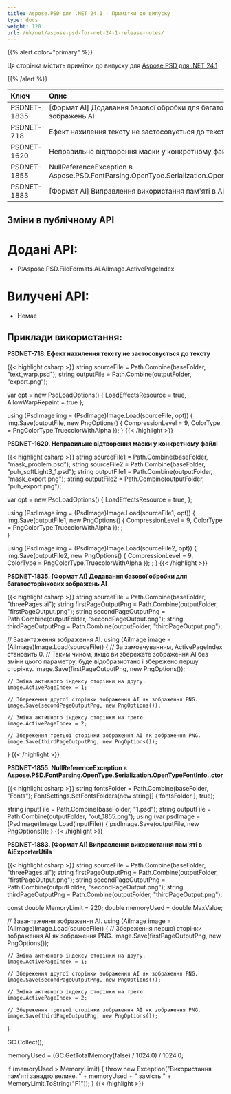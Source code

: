 ```yaml
---
title: Aspose.PSD для .NET 24.1 - Примітки до випуску
type: docs
weight: 120
url: /uk/net/aspose-psd-for-net-24-1-release-notes/
---
```


{{% alert color="primary" %}}

Ця сторінка містить примітки до випуску для [Aspose.PSD для .NET 24.1](https://www.nuget.org/packages/Aspose.PSD/)

{{% /alert %}}

| **Ключ**    | **Опис**                                                                                         | **Категорія** |
|:------------|:--------------------------------------------------------------------------------------------------|:------------|
| PSDNET-1835 | [Формат AI] Додавання базової обробки для багатосторінкових зображень AI                        |   Функціонал   |
| PSDNET-718  | Ефект нахилення тексту не застосовується до тексту                                               |     Помилка     |
| PSDNET-1620 | Неправильне відтворення маски у конкретному файлі                                                 |     Помилка     |
| PSDNET-1855 | NullReferenceException в Aspose.PSD.FontParsing.OpenType.Serialization.OpenTypeFontInfo..ctor     |     Помилка     |
| PSDNET-1883 | [Формат AI] Виправлення використання пам'яті в AiExporterUtils                                    |     Помилка     |



## **Зміни в публічному API**
# **Додані API:**
- P:Aspose.PSD.FileFormats.Ai.AiImage.ActivePageIndex

# **Вилучені API:**
- Немає


## **Приклади використання:**

**PSDNET-718. Ефект нахилення тексту не застосовується до тексту**

{{< highlight csharp >}}
string sourceFile = Path.Combine(baseFolder, "text_warp.psd");
string outputFile = Path.Combine(outputFolder, "export.png");

var opt = new PsdLoadOptions()
{
    LoadEffectsResource = true,
    AllowWarpRepaint = true
};

using (PsdImage img = (PsdImage)Image.Load(sourceFile, opt))
{
    img.Save(outputFile, new PngOptions() { CompressionLevel = 9, ColorType = PngColorType.TruecolorWithAlpha });
}
{{< /highlight >}}

**PSDNET-1620. Неправильне відтворення маски у конкретному файлі**

{{< highlight csharp >}}
string sourceFile1 = Path.Combine(baseFolder, "mask_problem.psd");
string sourceFile2 = Path.Combine(baseFolder, "puh_softLight3_1.psd");
string outputFile1 = Path.Combine(outputFolder, "mask_export.png");
string outputFile2 = Path.Combine(outputFolder, "puh_export.png");

var opt = new PsdLoadOptions()
{
    LoadEffectsResource = true,
};

using (PsdImage img = (PsdImage)Image.Load(sourceFile1, opt))
{
    img.Save(outputFile1, new PngOptions() { CompressionLevel = 9, ColorType = PngColorType.TruecolorWithAlpha }); ;                
}

using (PsdImage img = (PsdImage)Image.Load(sourceFile2, opt))
{
    img.Save(outputFile2, new PngOptions() { CompressionLevel = 9, ColorType = PngColorType.TruecolorWithAlpha }); ;
}
{{< /highlight >}}

**PSDNET-1835. [Формат AI] Додавання базової обробки для багатосторінкових зображень AI**

{{< highlight csharp >}}
string sourceFile = Path.Combine(baseFolder, "threePages.ai");
string firstPageOutputPng = Path.Combine(outputFolder, "firstPageOutput.png");
string secondPageOutputPng = Path.Combine(outputFolder, "secondPageOutput.png");
string thirdPageOutputPng = Path.Combine(outputFolder, "thirdPageOutput.png");

// Завантаження зображення AI.
using (AiImage image = (AiImage)Image.Load(sourceFile))
{
    // За замовчуванням, ActivePageIndex становить 0.
    // Таким чином, якщо ви збережете зображення AI без зміни цього параметру, буде відобразиотано і збережено першу сторінку.
    image.Save(firstPageOutputPng, new PngOptions());

    // Зміна активного індексу сторінки на другу.
    image.ActivePageIndex = 1;

    // Збереження другої сторінки зображення AI як зображення PNG.
    image.Save(secondPageOutputPng, new PngOptions());

    // Зміна активного індексу сторінки на третю.
    image.ActivePageIndex = 2;

    // Збереження третьої сторінки зображення AI як зображення PNG.
    image.Save(thirdPageOutputPng, new PngOptions());
}
{{< /highlight >}}

**PSDNET-1855. NullReferenceException в Aspose.PSD.FontParsing.OpenType.Serialization.OpenTypeFontInfo..ctor**

{{< highlight csharp >}}
string fontsFolder = Path.Combine(baseFolder, "Fonts");
FontSettings.SetFontsFolders(new string[] { fontsFolder }, true);

string inputFile = Path.Combine(baseFolder, "1.psd");
string outputFile = Path.Combine(outputFolder, "out_1855.png");
using (var psdImage = (PsdImage)Image.Load(inputFile))
{
    psdImage.Save(outputFile, new PngOptions());
}
{{< /highlight >}}

**PSDNET-1883. [Формат AI] Виправлення використання пам'яті в AiExporterUtils**

{{< highlight csharp >}}
string sourceFile = Path.Combine(baseFolder, "threePages.ai");
string firstPageOutputPng = Path.Combine(outputFolder, "firstPageOutput.png");
string secondPageOutputPng = Path.Combine(outputFolder, "secondPageOutput.png");
string thirdPageOutputPng = Path.Combine(outputFolder, "thirdPageOutput.png");

const double MemoryLimit = 220;
double memoryUsed = double.MaxValue;

// Завантаження зображення AI.
using (AiImage image = (AiImage)Image.Load(sourceFile))
{
    // Збереження першої сторінки зображення AI як зображення PNG.
    image.Save(firstPageOutputPng, new PngOptions());

    // Зміна активного індексу сторінки на другу.
    image.ActivePageIndex = 1;

    // Збереження другої сторінки зображення AI як зображення PNG.
    image.Save(secondPageOutputPng, new PngOptions());

    // Зміна активного індексу сторінки на третю.
    image.ActivePageIndex = 2;

    // Збереження третьої сторінки зображення AI як зображення PNG.
    image.Save(thirdPageOutputPng, new PngOptions());
}

GC.Collect();

memoryUsed = (GC.GetTotalMemory(false) / 1024.0) / 1024.0;

if (memoryUsed > MemoryLimit)
{
    throw new Exception("Використання пам'яті занадто велике. " + memoryUsed + " замість " + MemoryLimit.ToString("F1"));
}
{{< /highlight >}}

